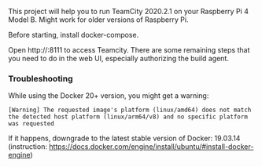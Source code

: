 This project will help you to run TeamCity 2020.2.1 on your Raspberry Pi 4 Model B. Might work for older versions of Raspberry Pi.

Before starting, install docker-compose.

Open http://<host>:8111 to access Teamcity. There are some remaining steps
that you need to do in the web UI, especially authorizing the build agent.

### Troubleshooting
While using the Docker 20+ version, you might get a warning:
```
[Warning] The requested image's platform (linux/amd64) does not match the detected host platform (linux/arm64/v8) and no specific platform was requested
```
If it happens, downgrade to the latest stable version of Docker: 19.03.14 (instruction: https://docs.docker.com/engine/install/ubuntu/#install-docker-engine)